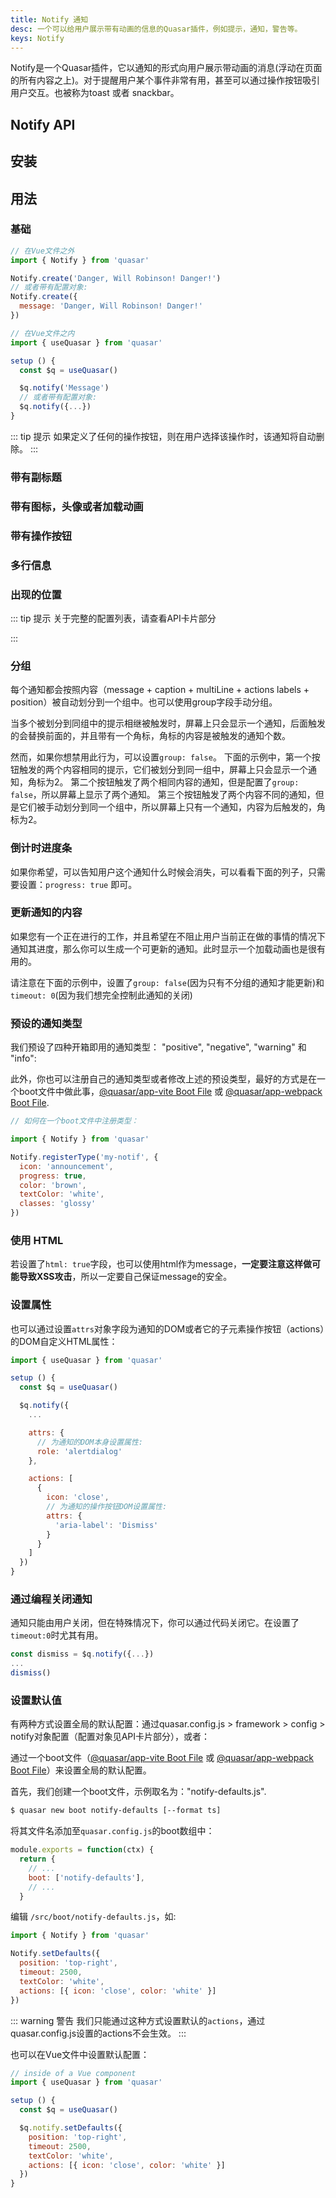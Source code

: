 ```yaml
---
title: Notify 通知
desc: 一个可以给用户展示带有动画的信息的Quasar插件，例如提示，通知，警告等。
keys: Notify
---
```


Notify是一个Quasar插件，它以通知的形式向用户展示带动画的消息(浮动在页面的所有内容之上)。对于提醒用户某个事件非常有用，甚至可以通过操作按钮吸引用户交互。也被称为toast 或者 snackbar。

## Notify API

<doc-api file="Notify" />

## 安装

<doc-installation plugins="Notify" config="notify" />

##  用法

###  基础

```js
// 在Vue文件之外
import { Notify } from 'quasar'

Notify.create('Danger, Will Robinson! Danger!')
// 或者带有配置对象:
Notify.create({
  message: 'Danger, Will Robinson! Danger!'
})

// 在Vue文件之内
import { useQuasar } from 'quasar'

setup () {
  const $q = useQuasar()

  $q.notify('Message')
  // 或者带有配置对象:
  $q.notify({...})
}
```

<doc-example title="Basic" file="Notify/Basic" />

::: tip 提示
如果定义了任何的操作按钮，则在用户选择该操作时，该通知将自动删除。
:::

### 带有副标题

<doc-example title="Caption" file="Notify/Caption" />

### 带有图标，头像或者加载动画

<doc-example title="带有图标" file="Notify/Icon" />

<doc-example title="带有头像" file="Notify/Avatar" />

<doc-example title="带有加载动画" file="Notify/Spinner" />

### 带有操作按钮

<doc-example title="带有操作按钮" file="Notify/Actions" />

### 多行信息

<doc-example title="多行信息" file="Notify/Multiline" />

### 出现的位置

<doc-example title="在不同的位置出现" file="Notify/Positioning" />

::: tip 提示
关于完整的配置列表，请查看API卡片部分

:::

### 分组

每个通知都会按照内容（message + caption + multiLine + actions labels + position）被自动划分到一个组中。也可以使用group字段手动分组。

当多个被划分到同组中的提示相继被触发时，屏幕上只会显示一个通知，后面触发的会替换前面的，并且带有一个角标，角标的内容是被触发的通知个数。

然而，如果你想禁用此行为，可以设置`group: false`。
下面的示例中，第一个按钮触发的两个内容相同的提示，它们被划分到同一组中，屏幕上只会显示一个通知，角标为2。
第二个按钮触发了两个相同内容的通知，但是配置了`group: false`，所以屏幕上显示了两个通知。
第三个按钮触发了两个内容不同的通知，但是它们被手动划分到同一个组中，所以屏幕上只有一个通知，内容为后触发的，角标为2。

<doc-example title="分组" file="Notify/Grouping" />

<doc-example title="自定义角标" file="Notify/GroupingCustomBadge" />

### 倒计时进度条
如果你希望，可以告知用户这个通知什么时候会消失，可以看看下面的列子，只需要设置：`progress: true` 即可。

<doc-example title="Timeout progress" file="Notify/TimeoutProgress" />

### 更新通知的内容

如果您有一个正在进行的工作，并且希望在不阻止用户当前正在做的事情的情况下通知其进度，那么你可以生成一个可更新的通知。此时显示一个加载动画也是很有用的。

请注意在下面的示例中，设置了`group: false`(因为只有不分组的通知才能更新)和`timeout: 0`(因为我们想完全控制此通知的关闭)

<doc-example title="可更新的" file="Notify/Updatable" />

### 预设的通知类型

我们预设了四种开箱即用的通知类型： "positive", "negative", "warning" 和 "info":

<doc-example title="Out of the box types" file="Notify/PredefinedTypesDefault" />

此外，你也可以注册自己的通知类型或者修改上述的预设类型，最好的方式是在一个boot文件中做此事，[@quasar/app-vite Boot File](/quasar-cli-vite/boot-files) 或 [@quasar/app-webpack Boot File](/quasar-cli-webpack/boot-files).

<doc-example title="自定义通知类型" file="Notify/PredefinedTypesCustom" />

```js
// 如何在一个boot文件中注册类型：

import { Notify } from 'quasar'

Notify.registerType('my-notif', {
  icon: 'announcement',
  progress: true,
  color: 'brown',
  textColor: 'white',
  classes: 'glossy'
})
```

### 使用 HTML
若设置了`html: true`字段，也可以使用html作为message，**一定要注意这样做可能导致XSS攻击**，所以一定要自己保证message的安全。

<doc-example title="Unsafe HTML message" file="Notify/UnsafeHtml" />

### 设置属性

也可以通过设置`attrs`对象字段为通知的DOM或者它的子元素操作按钮（actions）的DOM自定义HTML属性：

```js
import { useQuasar } from 'quasar'

setup () {
  const $q = useQuasar()

  $q.notify({
    ...

    attrs: {
      // 为通知的DOM本身设置属性:
      role: 'alertdialog'
    },

    actions: [
      {
        icon: 'close',
        // 为通知的操作按钮DOM设置属性:
        attrs: {
          'aria-label': 'Dismiss'
        }
      }
    ]
  })
}
```

### 通过编程关闭通知

通知只能由用户关闭，但在特殊情况下，你可以通过代码关闭它。在设置了`timeout:0`时尤其有用。

```js
const dismiss = $q.notify({...})
...
dismiss()
```

### 设置默认值
有两种方式设置全局的默认配置：通过quasar.config.js > framework > config > notify对象配置（配置对象见API卡片部分），或者：

通过一个boot文件（[@quasar/app-vite Boot File](/quasar-cli-vite/boot-files) 或 [@quasar/app-webpack Boot File](/quasar-cli-webpack/boot-files)）来设置全局的默认配置。

首先，我们创建一个boot文件，示例取名为："notify-defaults.js".

```bash
$ quasar new boot notify-defaults [--format ts]
```
将其文件名添加至`quasar.config.js`的boot数组中：

```js
module.exports = function(ctx) {
  return {
    // ...
    boot: ['notify-defaults'],
    // ...
  }
```

编辑 `/src/boot/notify-defaults.js`，如:

```js
import { Notify } from 'quasar'

Notify.setDefaults({
  position: 'top-right',
  timeout: 2500,
  textColor: 'white',
  actions: [{ icon: 'close', color: 'white' }]
})
```

::: warning 警告
我们只能通过这种方式设置默认的`actions`，通过quasar.config.js设置的actions不会生效。
:::

也可以在Vue文件中设置默认配置：

```js
// inside of a Vue component
import { useQuasar } from 'quasar'

setup () {
  const $q = useQuasar()

  $q.notify.setDefaults({
    position: 'top-right',
    timeout: 2500,
    textColor: 'white',
    actions: [{ icon: 'close', color: 'white' }]
  })
}
```
